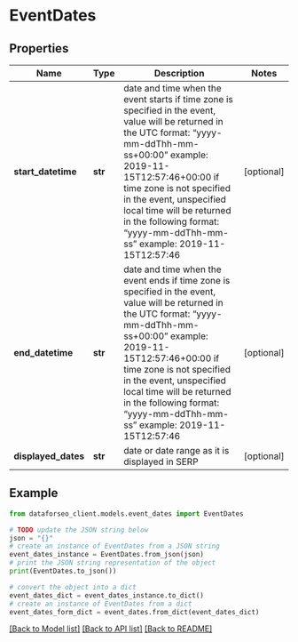 # EventDates


## Properties

Name | Type | Description | Notes
------------ | ------------- | ------------- | -------------
**start_datetime** | **str** | date and time when the event starts if time zone is specified in the event, value will be returned in the UTC format: “yyyy-mm-ddThh-mm-ss+00:00” example: 2019-11-15T12:57:46+00:00 if time zone is not specified in the event, unspecified local time will be returned in the following format: “yyyy-mm-ddThh-mm-ss” example: 2019-11-15T12:57:46 | [optional] 
**end_datetime** | **str** | date and time when the event ends if time zone is specified in the event, value will be returned in the UTC format: “yyyy-mm-ddThh-mm-ss+00:00” example: 2019-11-15T12:57:46+00:00 if time zone is not specified in the event, unspecified local time will be returned in the following format: “yyyy-mm-ddThh-mm-ss” example: 2019-11-15T12:57:46 | [optional] 
**displayed_dates** | **str** | date or date range as it is displayed in SERP | [optional] 

## Example

```python
from dataforseo_client.models.event_dates import EventDates

# TODO update the JSON string below
json = "{}"
# create an instance of EventDates from a JSON string
event_dates_instance = EventDates.from_json(json)
# print the JSON string representation of the object
print(EventDates.to_json())

# convert the object into a dict
event_dates_dict = event_dates_instance.to_dict()
# create an instance of EventDates from a dict
event_dates_form_dict = event_dates.from_dict(event_dates_dict)
```
[[Back to Model list]](../README.md#documentation-for-models) [[Back to API list]](../README.md#documentation-for-api-endpoints) [[Back to README]](../README.md)


